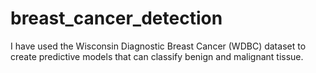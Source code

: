 # breast_cancer_detection

I have used the Wisconsin Diagnostic Breast Cancer (WDBC) dataset to create predictive models that can classify benign and malignant tissue.
